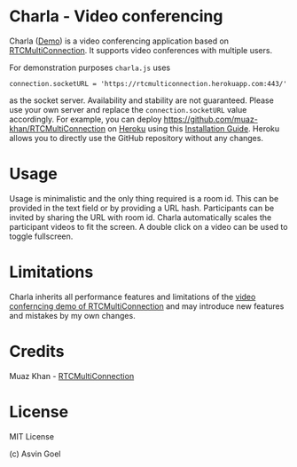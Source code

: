 # Charla - Video conferencing


Charla ([Demo](https://rajgoel.github.io/charla/)) is a video conferencing application based on [RTCMultiConnection](https://github.com/muaz-khan/RTCMultiConnection). It supports video conferences with multiple users.

For demonstration purposes ```charla.js``` uses
```
connection.socketURL = 'https://rtcmulticonnection.herokuapp.com:443/'
```
as the socket server. Availability and stability are not guaranteed. Please use your own server and replace the ```connection.socketURL``` value accordingly. For example, you can deploy https://github.com/muaz-khan/RTCMultiConnection on [Heroku](https://www.heroku.com/) using this [Installation Guide](https://github.com/muaz-khan/RTCMultiConnection/blob/master/docs/installation-guide.md). Heroku allows you to directly use the GitHub repository without any changes.

# Usage

Usage is minimalistic and the only thing required is a room id. This can be provided in the text field or by providing a URL hash. Participants can be invited by sharing the URL with room id. Charla automatically scales the participant videos to fit the screen. A double click on a video can be used to toggle fullscreen.

# Limitations
Charla inherits all performance features and limitations of the [video conferncing demo of RTCMultiConnection](https://github.com/muaz-khan/RTCMultiConnection/blob/master/demos/video-conferencing.html) and may introduce new features and mistakes by my own changes.

# Credits
Muaz Khan - [RTCMultiConnection](https://github.com/muaz-khan/RTCMultiConnection)

# License
MIT License

(c) Asvin Goel
